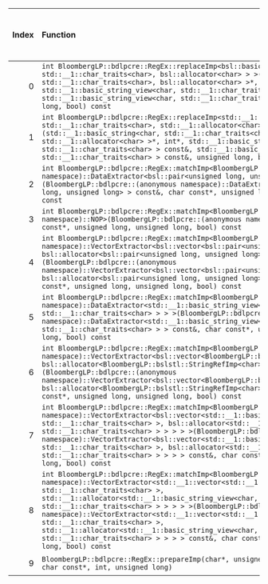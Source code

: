 |   Index | Function                                                                                                                                                                                                                                                                                                                                                                                                                                                                                                                                                                                       |   Difference in number of lines |   Function size difference in bytes | Disassembly                                                            |   Number of lines in `assume` build |   Number of bytes in `assume` build |   Number of lines in `none` build |   Number of bytes in `none` build |
|--------:|:-----------------------------------------------------------------------------------------------------------------------------------------------------------------------------------------------------------------------------------------------------------------------------------------------------------------------------------------------------------------------------------------------------------------------------------------------------------------------------------------------------------------------------------------------------------------------------------------------|--------------------------------:|------------------------------------:|:-----------------------------------------------------------------------|------------------------------------:|------------------------------------:|----------------------------------:|----------------------------------:|
|       0 | `int BloombergLP::bdlpcre::RegEx::replaceImp<bsl::basic_string<char, std::__1::char_traits<char>, bsl::allocator<char> > >(bsl::basic_string<char, std::__1::char_traits<char>, bsl::allocator<char> >*, int*, std::__1::basic_string_view<char, std::__1::char_traits<char> > const&, std::__1::basic_string_view<char, std::__1::char_traits<char> > const&, unsigned long, bool) const`                                                                                                                                                                                                     |                              -3 |                                 -16 | [Assumed](0.assume.s.txt), [Ignored](0.none.s.txt), [Diff](0.diff.txt) |                                 480 |                             4372976 |                               496 |                           4373440 |
|       1 | `int BloombergLP::bdlpcre::RegEx::replaceImp<std::__1::basic_string<char, std::__1::char_traits<char>, std::__1::allocator<char> > >(std::__1::basic_string<char, std::__1::char_traits<char>, std::__1::allocator<char> >*, int*, std::__1::basic_string_view<char, std::__1::char_traits<char> > const&, std::__1::basic_string_view<char, std::__1::char_traits<char> > const&, unsigned long, bool) const`                                                                                                                                                                                 |                              -3 |                                 -16 | [Assumed](1.assume.s.txt), [Ignored](1.none.s.txt), [Diff](1.diff.txt) |                                 512 |                             4373456 |                               528 |                           4373936 |
|       2 | `int BloombergLP::bdlpcre::RegEx::matchImp<BloombergLP::bdlpcre::(anonymous namespace)::DataExtractor<bsl::pair<unsigned long, unsigned long> > >(BloombergLP::bdlpcre::(anonymous namespace)::DataExtractor<bsl::pair<unsigned long, unsigned long> > const&, char const*, unsigned long, unsigned long, bool) const`                                                                                                                                                                                                                                                                         |                             -14 |                                 -48 | [Assumed](2.assume.s.txt), [Ignored](2.none.s.txt), [Diff](2.diff.txt) |                                 336 |                             4369728 |                               384 |                           4369872 |
|       3 | `int BloombergLP::bdlpcre::RegEx::matchImp<BloombergLP::bdlpcre::(anonymous namespace)::NOP>(BloombergLP::bdlpcre::(anonymous namespace)::NOP const&, char const*, unsigned long, unsigned long, bool) const`                                                                                                                                                                                                                                                                                                                                                                                  |                             -16 |                                 -48 | [Assumed](3.assume.s.txt), [Ignored](3.none.s.txt), [Diff](3.diff.txt) |                                 304 |                             4369392 |                               352 |                           4369488 |
|       4 | `int BloombergLP::bdlpcre::RegEx::matchImp<BloombergLP::bdlpcre::(anonymous namespace)::VectorExtractor<bsl::vector<bsl::pair<unsigned long, unsigned long>, bsl::allocator<bsl::pair<unsigned long, unsigned long> > > > >(BloombergLP::bdlpcre::(anonymous namespace)::VectorExtractor<bsl::vector<bsl::pair<unsigned long, unsigned long>, bsl::allocator<bsl::pair<unsigned long, unsigned long> > > > const&, char const*, unsigned long, unsigned long, bool) const`                                                                                                                     |                             -17 |                                 -32 | [Assumed](4.assume.s.txt), [Ignored](4.none.s.txt), [Diff](4.diff.txt) |                                 544 |                             4370512 |                               576 |                           4370752 |
|       5 | `int BloombergLP::bdlpcre::RegEx::matchImp<BloombergLP::bdlpcre::(anonymous namespace)::DataExtractor<std::__1::basic_string_view<char, std::__1::char_traits<char> > > >(BloombergLP::bdlpcre::(anonymous namespace)::DataExtractor<std::__1::basic_string_view<char, std::__1::char_traits<char> > > const&, char const*, unsigned long, unsigned long, bool) const`                                                                                                                                                                                                                         |                             -17 |                                 -48 | [Assumed](5.assume.s.txt), [Ignored](5.none.s.txt), [Diff](5.diff.txt) |                                 352 |                             4370096 |                               400 |                           4370288 |
|       6 | `int BloombergLP::bdlpcre::RegEx::matchImp<BloombergLP::bdlpcre::(anonymous namespace)::VectorExtractor<bsl::vector<BloombergLP::bslstl::StringRefImp<char>, bsl::allocator<BloombergLP::bslstl::StringRefImp<char> > > > >(BloombergLP::bdlpcre::(anonymous namespace)::VectorExtractor<bsl::vector<BloombergLP::bslstl::StringRefImp<char>, bsl::allocator<BloombergLP::bslstl::StringRefImp<char> > > > const&, char const*, unsigned long, unsigned long, bool) const`                                                                                                                     |                             -17 |                                 -64 | [Assumed](6.assume.s.txt), [Ignored](6.none.s.txt), [Diff](6.diff.txt) |                                 432 |                             4371088 |                               496 |                           4371360 |
|       7 | `int BloombergLP::bdlpcre::RegEx::matchImp<BloombergLP::bdlpcre::(anonymous namespace)::VectorExtractor<bsl::vector<std::__1::basic_string_view<char, std::__1::char_traits<char> >, bsl::allocator<std::__1::basic_string_view<char, std::__1::char_traits<char> > > > > >(BloombergLP::bdlpcre::(anonymous namespace)::VectorExtractor<bsl::vector<std::__1::basic_string_view<char, std::__1::char_traits<char> >, bsl::allocator<std::__1::basic_string_view<char, std::__1::char_traits<char> > > > > const&, char const*, unsigned long, unsigned long, bool) const`                     |                             -17 |                                 -64 | [Assumed](7.assume.s.txt), [Ignored](7.none.s.txt), [Diff](7.diff.txt) |                                 432 |                             4371552 |                               496 |                           4371888 |
|       8 | `int BloombergLP::bdlpcre::RegEx::matchImp<BloombergLP::bdlpcre::(anonymous namespace)::VectorExtractor<std::__1::vector<std::__1::basic_string_view<char, std::__1::char_traits<char> >, std::__1::allocator<std::__1::basic_string_view<char, std::__1::char_traits<char> > > > > >(BloombergLP::bdlpcre::(anonymous namespace)::VectorExtractor<std::__1::vector<std::__1::basic_string_view<char, std::__1::char_traits<char> >, std::__1::allocator<std::__1::basic_string_view<char, std::__1::char_traits<char> > > > > const&, char const*, unsigned long, unsigned long, bool) const` |                             -18 |                                 -64 | [Assumed](8.assume.s.txt), [Ignored](8.none.s.txt), [Diff](8.diff.txt) |                                 464 |                             4372016 |                               528 |                           4372416 |
|       9 | `BloombergLP::bdlpcre::RegEx::prepareImp(char*, unsigned long, unsigned long*, char const*, int, unsigned long)`                                                                                                                                                                                                                                                                                                                                                                                                                                                                               |                             -19 |                                 -80 | [Assumed](9.assume.s.txt), [Ignored](9.none.s.txt), [Diff](9.diff.txt) |                                 464 |                             4368336 |                               544 |                           4368336 |
